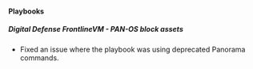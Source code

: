 #### Playbooks
##### Digital Defense FrontlineVM - PAN-OS block assets
- Fixed an issue where the playbook was using deprecated Panorama commands.

